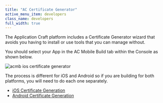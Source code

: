 ```yaml
---
title: "AC Certificate Generator"
active_menu_item: developers
class_name: developers
full_width: true
---
```


The Application Craft platform includes a Certificate Generator wizard that avoids you having to install or use tools that you can manage without. 

You should select your App in the AC Mobile Build tab within the Console as shown below.

![acmb ios certificate generator](/img/docs/certgen-ios-0.png)

The process is different for iOS and Android so if you are building for both platforms, you will need to do each one separately.

 - [iOS Certificate Generation](/developers/documentation/ac-mobile-build-phonegap/certificates/wizard/certgen-ios)
 - [Android Certificate Generation](/developers/documentation/ac-mobile-build-phonegap/certificates/wizard/certgen-android)
